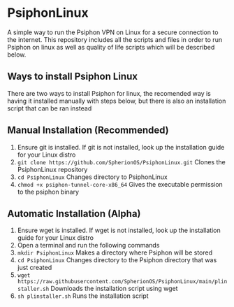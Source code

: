# PsiphonLinux

A simple way to run the Psiphon VPN on Linux for a secure connection to the internet. This repository includes all the scripts and files in order to run Psiphon on linux as well as quality of life scripts which will be described below.

## Ways to install Psiphon Linux
There are two ways to install Psiphon for linux, the recomended way is having it installed manually with steps below, but there is also an installation script that can be ran instead

## Manual Installation (Recommended)
1. Ensure git is installed. If git is not installed, look up the installation guide for your Linux distro
2. `git clone https://github.com/SpherionOS/PsiphonLinux.git` Clones the PsiphonLinux repository
3. `cd PsiphonLinux` Changes directory to PsiphonLinux
4. `chmod +x psiphon-tunnel-core-x86_64` Gives the executable permission to the psiphon binary

## Automatic Installation (Alpha)
1. Ensure wget is installed. If wget is not installed, look up the installation guide for your Linux distro
2. Open a terminal and run the following commands
3. `mkdir PsiphonLinux` Makes a directory where Psiphon will be stored
4. `cd PsiphonLinux` Changes directory to the Psiphon directory that was just created
5. `wget https://raw.githubusercontent.com/SpherionOS/PsiphonLinux/main/plinstaller.sh` Downloads the installation script using wget
6. `sh plinstaller.sh` Runs the installation script
